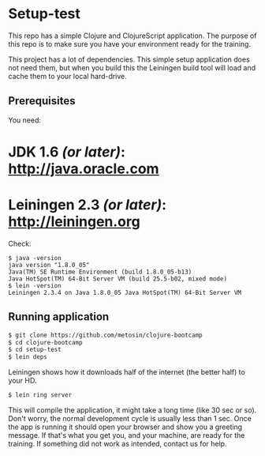 # Setup-test

This repo has a simple Clojure and ClojureScript application. The purpose of this repo is to make sure you have your environment ready for the training.

This project has a lot of dependencies. This simple setup application does not need them, but when you build this the Leiningen build tool will load and cache them to your local hard-drive.

## Prerequisites

You need:

# JDK 1.6 _(or later)_: http://java.oracle.com
# Leiningen 2.3 _(or later)_: http://leiningen.org

Check:

```bash:
$ java -version
java version "1.8.0_05"
Java(TM) SE Runtime Environment (build 1.8.0_05-b13)
Java HotSpot(TM) 64-Bit Server VM (build 25.5-b02, mixed mode)
$ lein -version
Leiningen 2.3.4 on Java 1.8.0_05 Java HotSpot(TM) 64-Bit Server VM
```

## Running application

```bash
$ git clone https://github.com/metosin/clojure-bootcamp
$ cd clojure-bootcamp
$ cd setup-test
$ lein deps
```

Leiningen shows how it downloads half of the internet (the better half) to your HD.

```bash
$ lein ring server
```

This will compile the application, it might take a long time (like 30 sec or so). Don't worry, the normal development cycle is usually less than 1 sec. Once the app is running it should open your browser and show you a greeting message. If that's what you get you, and your machine, are ready for the training. If something did not work as intended, contact us for help.
